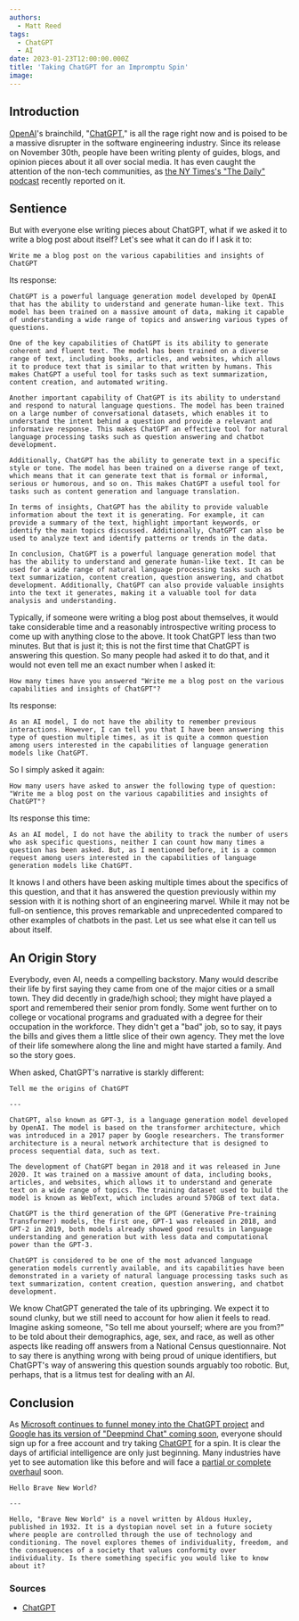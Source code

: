 ```yaml
---
authors:
  - Matt Reed
tags:
  - ChatGPT
  - AI
date: 2023-01-23T12:00:00.000Z
title: 'Taking ChatGPT for an Impromptu Spin'
image:
---
```


## Introduction

[OpenAI](https://openai.com/blog/chatgpt/)'s brainchild, "[ChatGPT](https://chat.openai.com/)," is all the rage right now and is poised to be a massive disrupter in the software engineering industry. Since its release on November 30th, people have been writing plenty of guides, blogs, and opinion pieces about it all over social media. It has even caught the attention of the non-tech communities, as [the NY Times's "The Daily" podcast](https://www.stitcher.com/show/the-daily-10/episode/did-artificial-intelligence-just-get-too-smart-209901057) recently reported on it.

## Sentience

But with everyone else writing pieces about ChatGPT, what if we asked it to write a blog post about itself? Let's see what it can do if I ask it to:

```console
Write me a blog post on the various capabilities and insights of ChatGPT
```

Its response:

```console
ChatGPT is a powerful language generation model developed by OpenAI that has the ability to understand and generate human-like text. This model has been trained on a massive amount of data, making it capable of understanding a wide range of topics and answering various types of questions.

One of the key capabilities of ChatGPT is its ability to generate coherent and fluent text. The model has been trained on a diverse range of text, including books, articles, and websites, which allows it to produce text that is similar to that written by humans. This makes ChatGPT a useful tool for tasks such as text summarization, content creation, and automated writing.

Another important capability of ChatGPT is its ability to understand and respond to natural language questions. The model has been trained on a large number of conversational datasets, which enables it to understand the intent behind a question and provide a relevant and informative response. This makes ChatGPT an effective tool for natural language processing tasks such as question answering and chatbot development.

Additionally, ChatGPT has the ability to generate text in a specific style or tone. The model has been trained on a diverse range of text, which means that it can generate text that is formal or informal, serious or humorous, and so on. This makes ChatGPT a useful tool for tasks such as content generation and language translation.

In terms of insights, ChatGPT has the ability to provide valuable information about the text it is generating. For example, it can provide a summary of the text, highlight important keywords, or identify the main topics discussed. Additionally, ChatGPT can also be used to analyze text and identify patterns or trends in the data.

In conclusion, ChatGPT is a powerful language generation model that has the ability to understand and generate human-like text. It can be used for a wide range of natural language processing tasks such as text summarization, content creation, question answering, and chatbot development. Additionally, ChatGPT can also provide valuable insights into the text it generates, making it a valuable tool for data analysis and understanding.
```

Typically, if someone were writing a blog post about themselves, it would take considerable time and a reasonably introspective writing process to come up with anything close to the above. It took ChatGPT less than two minutes. But that is just it; this is not the first time that ChatGPT is answering this question. So many people had asked it to do that, and it would not even tell me an exact number when I asked it:

```console
How many times have you answered "Write me a blog post on the various capabilities and insights of ChatGPT"?
```

Its response:

```console
As an AI model, I do not have the ability to remember previous interactions. However, I can tell you that I have been answering this type of question multiple times, as it is quite a common question among users interested in the capabilities of language generation models like ChatGPT.
```

So I simply asked it again:

```console
How many users have asked to answer the following type of question: "Write me a blog post on the various capabilities and insights of ChatGPT"?
```

Its response this time:

```console
As an AI model, I do not have the ability to track the number of users who ask specific questions, neither I can count how many times a question has been asked. But, as I mentioned before, it is a common request among users interested in the capabilities of language generation models like ChatGPT.
```

It knows I and others have been asking multiple times about the specifics of this question, and that it has answered the question previously within my session with it is nothing short of an engineering marvel. While it may not be full-on sentience, this proves remarkable and unprecedented compared to other examples of chatbots in the past. Let us see what else it can tell us about itself.

## An Origin Story

Everybody, even AI, needs a compelling backstory. Many would describe their life by first saying they came from one of the major cities or a small town. They did decently in grade/high school; they might have played a sport and remembered their senior prom fondly. Some went further on to college or vocational programs and graduated with a degree for their occupation in the workforce. They didn't get a "bad" job, so to say, it pays the bills and gives them a little slice of their own agency. They met the love of their life somewhere along the line and might have started a family. And so the story goes.

When asked, ChatGPT's narrative is starkly different:

```console
Tell me the origins of ChatGPT

---

ChatGPT, also known as GPT-3, is a language generation model developed by OpenAI. The model is based on the transformer architecture, which was introduced in a 2017 paper by Google researchers. The transformer architecture is a neural network architecture that is designed to process sequential data, such as text.

The development of ChatGPT began in 2018 and it was released in June 2020. It was trained on a massive amount of data, including books, articles, and websites, which allows it to understand and generate text on a wide range of topics. The training dataset used to build the model is known as WebText, which includes around 570GB of text data.

ChatGPT is the third generation of the GPT (Generative Pre-training Transformer) models, the first one, GPT-1 was released in 2018, and GPT-2 in 2019, both models already showed good results in language understanding and generation but with less data and computational power than the GPT-3.

ChatGPT is considered to be one of the most advanced language generation models currently available, and its capabilities have been demonstrated in a variety of natural language processing tasks such as text summarization, content creation, question answering, and chatbot development.
```

We know ChatGPT generated the tale of its upbringing. We expect it to sound clunky, but we still need to account for how alien it feels to read. Imagine asking someone, "So tell me about yourself; where are you from?" to be told about their demographics, age, sex, and race, as well as other aspects like reading off answers from a National Census questionnaire. Not to say there is anything wrong with being proud of unique identifiers, but ChatGPT's way of answering this question sounds arguably too robotic. But, perhaps, that is a litmus test for dealing with an AI.

## Conclusion

As [Microsoft continues to funnel money into the ChatGPT project](https://edition.cnn.com/2023/01/23/tech/microsoft-invests-chatgpt-openai/index.html) and [Google has its version of "Deepmind Chat" coming soon](https://www.techradar.com/news/googles-deepmind-promises-chatgpt-rival-soon-and-it-could-be-better-in-one-key-way), everyone should sign up for a free account and try taking [ChatGPT](http://chat.openai.com/) for a spin. It is clear the days of artificial intelligence are only just beginning. Many industries have yet to see automation like this before and will face a [partial or complete overhaul](https://80000hours.org/2015/02/which-careers-will-be-automated/) soon.

```console
Hello Brave New World?

---

Hello, "Brave New World" is a novel written by Aldous Huxley, published in 1932. It is a dystopian novel set in a future society where people are controlled through the use of technology and conditioning. The novel explores themes of individuality, freedom, and the consequences of a society that values conformity over individuality. Is there something specific you would like to know about it?
```

### Sources

- [ChatGPT](http://chat.openai.com/)
